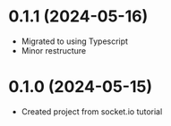 # 0.1.1 (2024-05-16)
- Migrated to using Typescript
- Minor restructure

# 0.1.0 (2024-05-15)
- Created project from socket.io tutorial